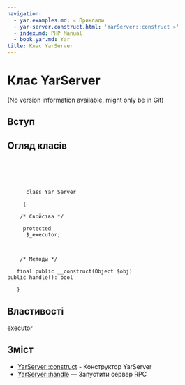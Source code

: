 ```yaml
---
navigation:
  - yar.examples.md: « Приклади
  - yar-server.construct.html: 'YarServer::construct »'
  - index.md: PHP Manual
  - book.yar.md: Yar
title: Клас YarServer
---
```

# Клас YarServer

(No version information available, might only be in Git)

## Вступ

## Огляд класів

```classsynopsis


    
    
     
      class Yar_Server
     
     {
    
    /* Свойства */
    
     protected
      $_executor;



    /* Методы */
    
   final public __construct(Object $obj)
public handle(): bool

   }
```

## Властивості

executor

## Зміст

-   [YarServer::construct](yar-server.construct.md) - Конструктор YarServer
-   [YarServer::handle](yar-server.handle.md) — Запустити сервер RPC
